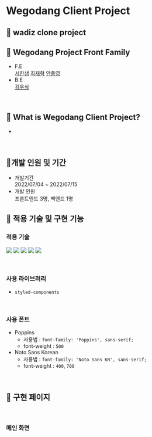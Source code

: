 # Wegodang Client Project

## 🌟 wadiz clone project

## 🌟 Wegodang Project Front Family

- F.E<br />
  [서한샘](https://github.com/kor-sams-dev)
  [최재혁]()
  [안중영]()
  <br />
- B.E<br />
  [김우식]()

<br />

## 🌟 What is Wegodang Client Project?

-

<br />

## 🌟개발 인원 및 기간

- 개발기간<br />2022/07/04 ~ 2022/07/15
- 개발 인원<br />프론트엔드 3명, 백엔드 1명

## 🌟 적용 기술 및 구현 기능

### 적용 기술

<img src="https://img.shields.io/badge/HTML-E34F26?style=for-the-badge&logo=HTML5&logoColor=white"> <img src="https://img.shields.io/badge/CSS-1572B6?style=for-the-badge&logo=CSS3&logoColor=white"> <img src="https://img.shields.io/badge/JavaScript-F7DF1E?style=for-the-badge&logo=JavaScript&logoColor=white"> <img src="https://img.shields.io/badge/React-61DAFB?style=for-the-badge&logo=React&logoColor=white"> <img src="https://img.shields.io/badge/React_Router-CA4245?style=for-the-badge&logo=React Router&logoColor=white">

<br />

### 사용 라이브러리

- `styled-components`

<br />

### 사용 폰트

- Poppins
  - 사용법 : `font-family: 'Poppins', sans-serif;`
  - font-weight : `500`
- Noto Sans Korean
  - 사용법 : `font-family: 'Noto Sans KR', sans-serif;`
  - font-weight : `400`, `700`

<br />

## 🌟 구현 페이지

<br />

### 메인 화면
